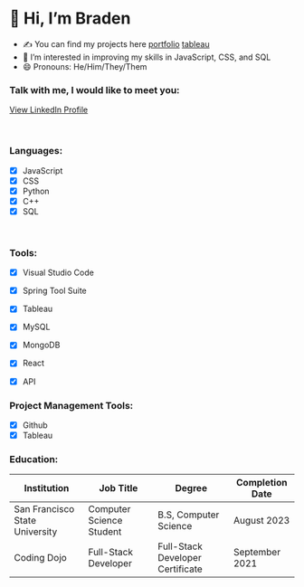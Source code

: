 # 👋 Hi, I’m Braden

- ✍ You can find my projects here [portfolio](https://github.com/BrayDen002?tab=repositories) [tableau](https://public.tableau.com/app/profile/braden.dalit)
- 👀 I’m interested in improving my skills in JavaScript, CSS, and SQL
- 😄 Pronouns: He/Him/They/Them

### Talk with me, I would like to meet you:
[View LinkedIn Profile](https://www.linkedin.com/in/braden-dalit-388ab4218/)

<br />

### Languages:
- [x] JavaScript
- [x] CSS
- [x] Python
- [x] C++
- [x] SQL

<br />

### Tools:
- [x] Visual Studio Code
- [x] Spring Tool Suite
- [x] Tableau
- [x] MySQL
- [x] MongoDB
- [x] React
- [x] API


### Project Management Tools:
- [x] Github
- [x] Tableau

### Education:

| Institution                   | Job Title                                  | Degree                              |Completion Date     |
| ------------------------------| -------------------------------------------|-------------------------------------|--------------------|
| San Francisco State University| Computer Science Student                   | B.S, Computer Science               |August 2023         |
| Coding Dojo                   | Full-Stack Developer                       | Full-Stack Developer Certificate    |September 2021      |

<!--
**BrayDen002/BrayDen002** is a ✨ _special_ ✨ repository because its `README.md` (this file) appears on your GitHub profile.

